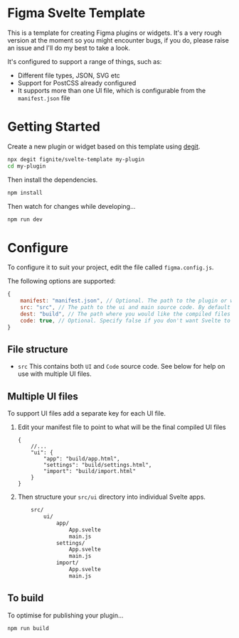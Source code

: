 # Figma Svelte Template

This is a template for creating Figma plugins or widgets. It's a very rough version at the moment so you might encounter bugs, if you do, please raise an issue and I'll do my best to take a look.

It's configured to support a range of things, such as:

- Different file types, JSON, SVG etc
- Support for PostCSS already configured
- It supports more than one UI file, which is configurable from the `manifest.json` file


# Getting Started

Create a new plugin or widget based on this template using [degit](https://github.com/Rich-Harris/degit).

```bash
npx degit fignite/svelte-template my-plugin
cd my-plugin
```

Then install the dependencies.

```bash
npm install
```

Then watch for changes while developing...

```bash
npm run dev
```

# Configure

To configure it to suit your project, edit the file called `figma.config.js`.

The following options are supported:

```js
{
    manifest: "manifest.json", // Optional. The path to the plugin or widget's manifest file
    src: "src", // The path to the ui and main source code. By default the template looks for ui code inside `/ui` and code inside `/code`.
    dest: "build", // The path where you would like the compiled files to be created (this must match what's in your manifest). Warning: this folder get's deleted,
    code: true, // Optional. Specify false if you don't want Svelte to bundle the main code. Useful if you want to use another bundler for this
}
```

## File structure

- `src` This contains both `UI` and `Code` source code. See below for help on use with multiple UI files.

## Multiple UI files

To support UI files add a separate key for each UI file.

1. Edit your manifest file to point to what will be the final compiled UI files
    ```jsonc
    {
        //...
        "ui": {
            "app": "build/app.html",
            "settings": "build/settings.html",
            "import": "build/import.html"
        }
    }
    ```
2. Then structure your `src/ui` directory into individual Svelte apps.
    ```bash
        src/
            ui/
                app/
                    App.svelte
                    main.js
                settings/
                    App.svelte
                    main.js
                import/
                    App.svelte
                    main.js
    ```

## To build

To optimise for publishing your plugin...

```bash
npm run build
```
